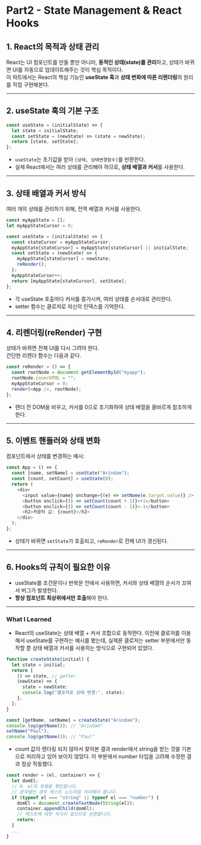 # Part2 - State Management & React Hooks

## 1. React의 목적과 상태 관리

React는 UI 컴포넌트를 만들 뿐만 아니라, **동적인 상태(state)를 관리**하고, 상태가 바뀌면 UI를 자동으로 업데이트해주는 것이 핵심 목적이다.  
이 파트에서는 React의 핵심 기능인 **useState 훅**과 **상태 변화에 따른 리렌더링**의 원리를 직접 구현해본다.

---

## 2. useState 훅의 기본 구조

```javascript
const useState = (initialState) => {
  let state = initialState;
  const setState = (newState) => (state = newState);
  return [state, setState];
};
```

- `useState`는 초기값을 받아 `[상태, 상태변경함수]`를 반환한다.
- 실제 React에서는 여러 상태를 관리해야 하므로, **상태 배열과 커서**를 사용한다.

---

## 3. 상태 배열과 커서 방식

여러 개의 상태를 관리하기 위해, 전역 배열과 커서를 사용한다.

```javascript
const myAppState = [];
let myAppStateCursor = 0;

const useState = (initialState) => {
  const stateCursor = myAppStateCursor;
  myAppState[stateCursor] = myAppState[stateCursor] || initialState;
  const setState = (newState) => {
    myAppState[stateCursor] = newState;
    reRender();
  };
  myAppStateCursor++;
  return [myAppState[stateCursor], setState];
};
```

- 각 useState 호출마다 커서를 증가시켜, 여러 상태를 순서대로 관리한다.
- setter 함수는 클로저로 자신의 인덱스를 기억한다.

---

## 4. 리렌더링(reRender) 구현

상태가 바뀌면 전체 UI를 다시 그려야 한다.  
간단한 리렌더 함수는 다음과 같다.

```javascript
const reRender = () => {
  const rootNode = document.getElementById("myapp");
  rootNode.innerHTML = "";
  myAppStateCursor = 0;
  render(<App />, rootNode);
};
```

- 렌더 전 DOM을 비우고, 커서를 0으로 초기화하여 상태 배열을 올바르게 참조하게 한다.

---

## 5. 이벤트 핸들러와 상태 변화

컴포넌트에서 상태를 변경하는 예시:

```javascript
const App = () => {
  const [name, setName] = useState("Arindam");
  const [count, setCount] = useState(0);
  return (
    <div>
      <input value={name} onchange={(e) => setName(e.target.value)} />
      <button onclick={() => setCount(count + 1)}>+1</button>
      <button onclick={() => setCount(count - 1)}>-1</button>
      <h2>카운터 값: {count}</h2>
    </div>
  );
};
```

- 상태가 바뀌면 `setState`가 호출되고, `reRender`로 전체 UI가 갱신된다.

---

## 6. Hooks의 규칙이 필요한 이유

- useState를 조건문이나 반복문 안에서 사용하면, 커서와 상태 배열의 순서가 꼬여서 버그가 발생한다.
- **항상 컴포넌트 최상위에서만 호출**해야 한다.

---

### What I Learned

- React의 useState는 상태 배열 + 커서 조합으로 동작한다. 이전에 클로저를 이용해서 useState를 구현하는 예시를 봤는데, 실제론 클로저는 setter 부분에서만 동작할 뿐 상태 배열과 커서를 사용하는 방식으로 구현되어 있었다.

```javascript
function createState(initial) {
  let state = initial;
  return [
    () => state, // getter
    (newState) => {
      state = newState;
      console.log("클로저로 상태 변경:", state);
    },
  ];
}

const [getName, setName] = createState("Arindam");
console.log(getName()); // "Arindam"
setName("Paul");
console.log(getName()); // "Paul"
```

- count 값이 렌더링 되지 않아서 찾아본 결과 render에서 string을 받는 것을 기본으로 처리하고 있어 보이지 않았다. 이 부분에서 number 타입을 고려해 수정한 결과 정상 작동했다.

```javascript
const render = (el, container) => {
  let domEl;
  // 0. el의 유형을 확인합니다.
  // 문자열인 경우 텍스트 노드처럼 처리해야 합니다.
  if (typeof el === "string" || typeof el === "number") {
    domEl = document.createTextNode(String(el));
    container.appendChild(domEl);
    // 텍스트에 대한 자식이 없으므로 반환합니다.
    return;
  }
  ...
}
```
